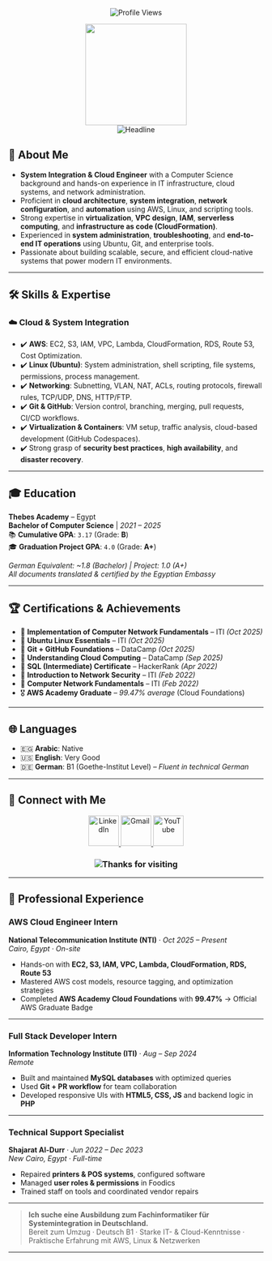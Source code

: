 <p align="center">
    <img src="https://komarev.com/ghpvc/?username=Mohamed-khaled0&label=Profile%20views&color=0e75b6&style=flat" alt="Profile Views" />
</p>
<div id="header" align="center">
    <img src="https://github.com/thompsonemerson/thompsonemerson/raw/master/cover-thompson.png" height="200" />
</div>

<div align="center">
    <img src="https://readme-typing-svg.herokuapp.com?color=cyan&size=32&center=true&vCenter=true&width=600&height=50&lines=Hi+there,+I'm+Mohamed+👨‍💻+👋" alt="Headline" />
</div>

## 🌟 About Me

- **System Integration & Cloud Engineer** with a Computer Science background and hands-on experience in IT infrastructure, cloud systems, and network administration.
- Proficient in **cloud architecture**, **system integration**, **network configuration**, and **automation** using AWS, Linux, and scripting tools.
- Strong expertise in **virtualization**, **VPC design**, **IAM**, **serverless computing**, and **infrastructure as code (CloudFormation)**.
- Experienced in **system administration**, **troubleshooting**, and **end-to-end IT operations** using Ubuntu, Git, and enterprise tools.
- Passionate about building scalable, secure, and efficient cloud-native systems that power modern IT environments.

---

## 🛠️ Skills & Expertise

### ☁️ **Cloud & System Integration**
- ✔️ **AWS**: EC2, S3, IAM, VPC, Lambda, CloudFormation, RDS, Route 53, Cost Optimization.
- ✔️ **Linux (Ubuntu)**: System administration, shell scripting, file systems, permissions, process management.
- ✔️ **Networking**: Subnetting, VLAN, NAT, ACLs, routing protocols, firewall rules, TCP/UDP, DNS, HTTP/FTP.
- ✔️ **Git & GitHub**: Version control, branching, merging, pull requests, CI/CD workflows.
- ✔️ **Virtualization & Containers**: VM setup, traffic analysis, cloud-based development (GitHub Codespaces).
- ✔️ Strong grasp of **security best practices**, **high availability**, and **disaster recovery**.

---

## 🎓 Education

**Thebes Academy** – Egypt  
**Bachelor of Computer Science** | *2021 – 2025*  
📚 **Cumulative GPA**: `3.17` (Grade: **B**)  
🎓 **Graduation Project GPA**: `4.0` (Grade: **A+**)  

*German Equivalent: ~1.8 (Bachelor) | Project: 1.0 (A+)*  
*All documents translated & certified by the Egyptian Embassy*

---

## 🏆 Certifications & Achievements

- 🥇 **Implementation of Computer Network Fundamentals** – ITI *(Oct 2025)*
- 🥇 **Ubuntu Linux Essentials** – ITI *(Oct 2025)*
- 🥇 **Git + GitHub Foundations** – DataCamp *(Oct 2025)*
- 🥇 **Understanding Cloud Computing** – DataCamp *(Sep 2025)*
- 🥇 **SQL (Intermediate) Certificate** – HackerRank *(Apr 2022)*
- 🥇 **Introduction to Network Security** – ITI *(Feb 2022)*
- 🥇 **Computer Network Fundamentals** – ITI *(Feb 2022)*  
- 🎖 **AWS Academy Graduate** – *99.47% average* (Cloud Foundations)

---

## 🌐 Languages
- 🇪🇬 **Arabic**: Native  
- 🇺🇸 **English**: Very Good  
- 🇩🇪 **German**: B1 (Goethe-Institut Level) – *Fluent in technical German*

---

## 🤝 Connect with Me

<p align="center">
    <a href="https://linkedin.com/in/mohamed-khaled4/">
        <img width="60px" src="https://img.icons8.com/ios-filled/50/4a90e2/linkedin.png" alt="LinkedIn" />
    </a>
    <a href="mailto:mohamedalshraby3@gmail.com">
        <img width="60px" src="https://img.icons8.com/ios-filled/50/ea4335/gmail.png" alt="Gmail" />
    </a>
    <a href="https://www.youtube.com/@mohamedalshraby3">
        <img width="60px" src="https://img.icons8.com/ios-filled/50/ff0000/youtube-play.png" alt="YouTube" />
    </a>
</p>

<h3 align="center">
    <img src="https://readme-typing-svg.herokuapp.com/?font=Righteous&size=25&center=true&vCenter=true&width=500&height=70&duration=4000&lines=Thanks+for+visiting!+✌️;+Looking+for+Systemintegration+Training+in+Germany;Open+to+relocate+to+DE+:+)" alt="Thanks for visiting" />
</h3>

---

## 💼 Professional Experience

### **AWS Cloud Engineer Intern**  
**National Telecommunication Institute (NTI)** · *Oct 2025 – Present*  
*Cairo, Egypt · On-site*  
- Hands-on with **EC2, S3, IAM, VPC, Lambda, CloudFormation, RDS, Route 53**  
- Mastered AWS cost models, resource tagging, and optimization strategies  
- Completed **AWS Academy Cloud Foundations** with **99.47%** → Official AWS Graduate Badge

---

### **Full Stack Developer Intern**  
**Information Technology Institute (ITI)** · *Aug – Sep 2024*  
*Remote*  
- Built and maintained **MySQL databases** with optimized queries  
- Used **Git + PR workflow** for team collaboration  
- Developed responsive UIs with **HTML5, CSS, JS** and backend logic in **PHP**

---

### **Technical Support Specialist**  
**Shajarat Al-Durr** · *Jun 2022 – Dec 2023*  
*New Cairo, Egypt · Full-time*  
- Repaired **printers & POS systems**, configured software  
- Managed **user roles & permissions** in Foodics  
- Trained staff on tools and coordinated vendor repairs

---

> **Ich suche eine Ausbildung zum Fachinformatiker für Systemintegration in Deutschland.**  
> Bereit zum Umzug · Deutsch B1 · Starke IT- & Cloud-Kenntnisse · Praktische Erfahrung mit AWS, Linux & Netzwerken

---
